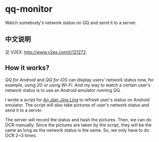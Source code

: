 qq-monitor
==========

Watch somebody's network status on QQ and send it to a server.

## 中文说明 ##
见 V2EX: <http://www.v2ex.com/t/121272>

## How it works? ##

*QQ for Android* and *QQ for iOS* can display users' network status now, for example, using *2G* or using *Wi-Fi*. And my way to watch a certain user's network status is to use an Android emulator running QQ.

I wrote a script for [*An Jian Jing Ling*](http://www.anjian.com) to refresh user's status on Android emulator. The script will also take pictures of user's network status and send it to a server.

The server will record the status and hash the pictures. Then, we can do OCR manually. Since the pictures are taken by the script, they will be the same as long as the network status is the same. So, we only have to do OCR 2~3 times.


